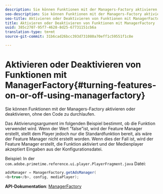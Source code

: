 ```yaml
---
description: Sie können Funktionen mit der Managers-Factory aktivieren oder deaktivieren, ohne den Code zu durchlaufen.
seo-description: Sie können Funktionen mit der Managers-Factory aktivieren oder deaktivieren, ohne den Code zu durchlaufen.
seo-title: Aktivieren oder Deaktivieren von Funktionen mit ManagerFactory
title: Aktivieren oder Deaktivieren von Funktionen mit ManagerFactory
uuid: 385c2707-95f7-4628-8d25-67731151cb6a
translation-type: tm+mt
source-git-commit: 31b6cad26bcc393d731080a70eff1c59551f1c8e

---
```



# Aktivieren oder Deaktivieren von Funktionen mit ManagerFactory{#turning-features-on-or-off-using-managerfactory}

Sie können Funktionen mit der Managers-Factory aktivieren oder deaktivieren, ohne den Code zu durchlaufen.

Das Aktivierungsargument im folgenden Beispiel bestimmt, ob die Funktion verwendet wird. Wenn der Wert &quot;false&quot;ist, wird der Feature Manager erstellt, stellt dem Player jedoch nur die Standardfunktion bereit, als wäre der Feature Manager nicht erstellt worden. Wenn dies der Fall ist, wird der Feature Manager erstellt, die Funktion aktiviert und der Medienplayer akzeptiert Eingaben aus der Konfigurationsdatei.

Beispiel: In der `com.adobe.primetime.reference.ui.player.PlayerFragment.java` Datei:

```java
adsManager = ManagerFactory.getAdsManager( 
<b>true</b>, config, mediaPlayer);
```

**API-Dokumentation**: [ManagerFactory](https://help.adobe.com/en_US/primetime/api/reference_implementation/android/javadoc/com/adobe/primetime/reference/manager/ManagerFactory.html)